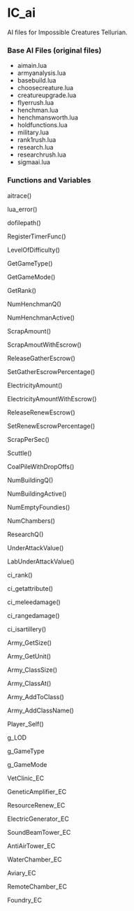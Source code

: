 # IC_ai
AI files for Impossible Creatures Tellurian. 


### Base AI Files (original files)

* aimain.lua
* armyanalysis.lua
* basebuild.lua
* choosecreature.lua
* creatureupgrade.lua
* flyerrush.lua
* henchman.lua
* henchmansworth.lua
* holdfunctions.lua
* military.lua
* rank1rush.lua
* research.lua
* researchrush.lua
* sigmaai.lua


### Functions and Variables

aitrace()

lua_error()

dofilepath()

RegisterTimerFunc()

LevelOfDifficulty()

GetGameType()

GetGameMode()

GetRank()

NumHenchmanQ()

NumHenchmanActive()

ScrapAmount()

ScrapAmoutWithEscrow()

ReleaseGatherEscrow()

SetGatherEscrowPercentage()

ElectricityAmount()

ElectricityAmountWithEscrow()

ReleaseRenewEscrow()

SetRenewEscrowPercentage()

ScrapPerSec()

Scuttle()

CoalPileWithDropOffs()

NumBuildingQ()

NumBuildingActive()

NumEmptyFoundies()

NumChambers()

ResearchQ()

UnderAttackValue()

LabUnderAttackValue()


ci_rank()

ci_getattribute()

ci_meleedamage()

ci_rangedamage()

ci_isartillery()

Army_GetSize()

Army_GetUnit()

Army_ClassSize()

Army_ClassAt()

Army_AddToClass()

Army_AddClassName()

Player_Self()















g_LOD

g_GameType

g_GameMode

VetClinic_EC

GeneticAmplifier_EC

ResourceRenew_EC

ElectricGenerator_EC

SoundBeamTower_EC

AntiAirTower_EC

WaterChamber_EC

Aviary_EC

RemoteChamber_EC

Foundry_EC
